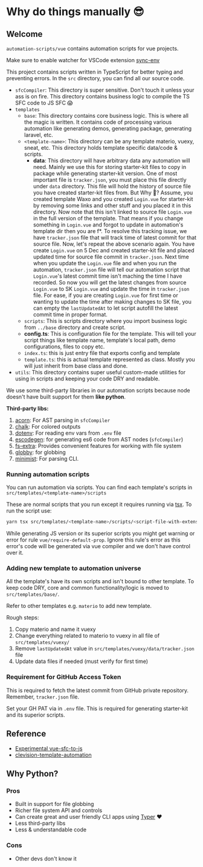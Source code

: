 # Why do things manually 😎

## Welcome

`automation-scripts/vue` contains automation scripts for vue projects.

Make sure to enable watcher for VSCode extension [sync-env](https://marketplace.visualstudio.com/items?itemName=dongido.sync-env)

This project contains scripts written in TypeScript for better typing and preventing errors. In the `src` directory, you can find all our source code.

- `sfcCompiler`: This directory is super sensitive. Don't touch it unless your ass is on fire. This directory contains business logic to compile the TS SFC code to JS SFC 😱
- `templates`
  - `base`: This directory contains core business logic. This is where all the magic is written. It contains code of processing various automation like generating demos, generating package, generating laravel, etc.
  - `<template-name>`: This directory can be any template materio, vuexy, sneat, etc. This directory holds template specific data/code & scripts.
    - **data**: This directory will have arbitrary data any automation will need. Mainly we use this for storing starter-kit files to copy in package while generating starter-kit version. One of most important file is `tracker.json`, you must place this file directly under `data` directory. This file will hold the history of source file you have created starter-kit files from. But Why 🤔? Assume, you created template Waxo and you created `Login.vue` for starter-kit by removing some links and other stuff and you placed it in this directory. Now note that this isn't linked to source file `Login.vue` in the full version of the template. That means if you change something in `Login.vue` and forgot to update in automation's template dir then you are f*. To resolve this tracking issue, we have `tracker.json` file that will track time of latest commit for that source file. Now, let's repeat the above scenario again. You have create `Login.vue` on 5 Dec and created starter-kit file and placed updated time for source file commit in `tracker.json`. Next time when you update the `Login.vue` file and when you run the automation, `tracker.json` file will tell our automation script that `Login.vue`'s latest commit time isn't maching the time I have recorded. So now you will get the latest changes from source `Login.vue` to SK `Login.vue` and update the time in `tracker.json` file. For ease, if you are creating `Login.vue` for first time or wanting to update the time after making changes to SK file, you can empty the `lastUpdatedAt` to let script autofill the latest commit time in proper format.
  - `scripts`: This is scripts directory where you import business logic from `../base` directory and create script.
  - **config.ts**: This is configuration file for the template. This will tell your script things like template name, template's local path, demo configurations, files to copy etc.
  - `index.ts`: this is just entry file that exports config and template
  - `template.ts`: this is actual template represented as class. Mostly you will just inherit from base class and done.
- `utils`: This directory contains super useful custom-made utilities for using in scripts and keeping your code DRY and readable.

We use some third-party libraries in our automation scripts because node doesn't have built support for them **like python**.

**Third-party libs:**

1. [acorn](https://github.com/acornjs/acorn): For AST parsing in `sfcCompiler`
2. [chalk](https://github.com/chalk/chalk): For colored outputs
3. [dotenv](https://github.com/motdotla/dotenv): For reading env vars from `.env` file
4. [escodegen](https://github.com/estools/escodegen): for generating es6 code from AST nodes (`sfcCompiler`)
5. [fs-extra](https://github.com/jprichardson/node-fs-extra): Provides convenient features for working with file system
6. [globby](https://github.com/sindresorhus/globby): for globbing
7. [minimist](https://github.com/minimistjs/minimist): For parsing CLI.

### Running automation scripts

You can run automation via scripts. You can find each template's scripts in `src/templates/<template-name>/scripts`

These are normal scripts that you run except it requires running via [tsx](https://github.com/esbuild-kit/tsx). To run the script use:

```bash
yarn tsx src/templates/<template-name>/scripts/<script-file-with-extension> <params-if-any>
```

While generating JS version or its superior scripts you might get warning or error for rule `vue/require-default-prop`. Ignore this rule's error as this error's code will be generated via vue compiler and we don't have control over it.

### Adding new template to automation universe

All the template's have its own scripts and isn't bound to other template. To keep code DRY, core and common functionality/logic is moved to `src/templates/base/`.

Refer to other templates e.g. `materio` to add new template.

Rough steps:

1. Copy materio and name it vuexy
2. Change everything related to materio to vuexy in all file of `src/templates/vuexy/`
3. Remove `lastUpdatedAt` value in `src/templates/vuexy/data/tracker.json` file
4. Update data files if needed (must verify for first time)

### Requirement for GitHub Access Token

This is required to fetch the latest commit from GitHub private repository. Remember, `tracker.json` file.

Set your GH PAT via in `.env` file. This is required for generating starter-kit and its superior scripts.

## Reference

- [Experimental vue-sfc-to-js](https://github.com/jd-solanki/vue-sfc-to-js)
- [clevision-template-automation](https://github.com/jd-solanki/clevision-template-automation)

## Why Python?

### Pros

- Built in support for file globbing
- Richer file system API and controls
- Can create great and user friendly CLI apps using [Typer](https://typer.tiangolo.com/) ❤️
- Less third-party libs
- Less & understandable code

### Cons

- Other devs don't know it
